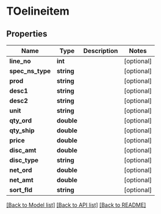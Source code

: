 # TOelineitem

## Properties
Name | Type | Description | Notes
------------ | ------------- | ------------- | -------------
**line_no** | **int** |  | [optional] 
**spec_ns_type** | **string** |  | [optional] 
**prod** | **string** |  | [optional] 
**desc1** | **string** |  | [optional] 
**desc2** | **string** |  | [optional] 
**unit** | **string** |  | [optional] 
**qty_ord** | **double** |  | [optional] 
**qty_ship** | **double** |  | [optional] 
**price** | **double** |  | [optional] 
**disc_amt** | **double** |  | [optional] 
**disc_type** | **string** |  | [optional] 
**net_ord** | **double** |  | [optional] 
**net_amt** | **double** |  | [optional] 
**sort_fld** | **string** |  | [optional] 

[[Back to Model list]](../README.md#documentation-for-models) [[Back to API list]](../README.md#documentation-for-api-endpoints) [[Back to README]](../README.md)


